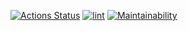 [![Actions Status](https://github.com/M1Keey/frontend-project-lvl3/workflows/hexlet-check/badge.svg)](https://github.com/M1Keey/frontend-project-lvl3/actions)
[![lint](https://github.com/M1Keey/frontend-project-lvl3/actions/workflows/lint.yml/badge.svg)](https://github.com/M1Keey/frontend-project-lvl3/actions/workflows/lint.yml)
[![Maintainability](https://api.codeclimate.com/v1/badges/66433a64d5e5671a4717/maintainability)](https://codeclimate.com/github/M1Keey/frontend-project-lvl2/maintainability)
